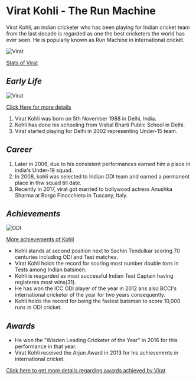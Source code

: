 # **Virat Kohli - The Run Machine**

Virat Kohli, an indian cricketer who has been playing for Indian cricket team from the last decade is regarded as one the best cricketers the world has ever seen. He is popularly known as Run Machine in international cricket.

![Virat](https://imagevars.gulfnews.com/2019/10/23/Virat-Kohli-_16df8cce452_large.jpg)

[Stats of Virat](http://www.cricmetric.com/playerstats.py?player=V%20Kohli&format=all&role=all)

## *Early Life*

![Virat](https://encrypted-tbn0.gstatic.com/images?q=tbn:ANd9GcTdCWvryCSeDdQABdk_UQQ_1KdxLoLFmeiDda2RrgEIY_6wRIVY&s)

[Click Here for more details](https://www.thefamouspeople.com/profiles/virat-kohli-7388.php)

1. Virat Kohli was born on 5th November 1988 in Delhi, India.
2. Kohli has done his schooling from Vishal Bharti Public School in Delhi.
3. Virat started playing for Delhi in 2002 representing Under-15 team.

## *Career*
1. Later in 2006, due to his consistent performances earned him a place in india's Under-19 squad.
2. In 2008, kohli was selected to Indian ODI team and earned a permanent place in thw squad till date.
3. Recently in 2017, virat got married to bollywood actress Anushka Sharma at Borgo Finocchieto in Tuscany, Italy.

## *Achievements*

![ODI](https://encrypted-tbn0.gstatic.com/images?q=tbn:ANd9GcRl6UADrmPI8ysaMCvQSwGtP8XrdA3wHLttC9kwJR6GmxZ64JwX&s)

[More achievements of Kohli](https://www.kreedon.com/10-virat-kohli-achievements/)

* Kohli stands at second position next to Sachin Tendulkar scoring 70 centuries including ODI and Test matches.
* Virat Kohli holds the record for scoring most number double tons in Tests among Indian batsmen.
* Kohli is reagarded as most successful Indian Test Captain having registeres most wins(31).
* He has won the ICC ODI player of the year in 2012 ans also BCCI's international cricketer of the year for two years consequently. 
* Kohli holds the record for being the fastest batsman to score 10,000 runs in ODI cricket.

## *Awards*
* He won the "Wisden Leading Cricketer of the Year" in 2016 for this performance in that year.
* Virat Kohli received the Arjun Award in 2013 for his achievemrnts in international cricket.

[Click here to get more details regarding awards achieved by Virat](https://hotdeals360.com/entertainment/virat-kohli-awards-records-and-achievements-1806812)

